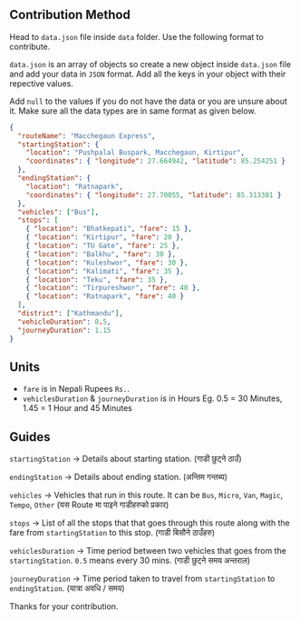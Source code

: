 ## Contribution Method
Head to `data.json` file inside `data` folder. Use the following format to contribute.

`data.json` is an array of objects so create a new object inside `data.json` file and add your data in `JSON` format.
Add all the keys in your object with their repective values. 

Add `null` to the values if you do not have the data or you are unsure about it.
Make sure all the data types are in same format as given below.

```json
{
  "routeName": "Macchegaun Express",
  "startingStation": {
    "location": "Pushpalal Buspark, Macchegaun, Kirtipur",
    "coordinates": { "longitude": 27.664942, "latitude": 85.254251 }
  },
  "endingStation": {
    "location": "Ratnapark",
    "coordinates": { "longitude": 27.70055, "latitude": 85.313381 }
  },
  "vehicles": ["Bus"],
  "stops": [
    { "location": "Bhatkepati", "fare": 15 },
    { "location": "Kirtipur", "fare": 20 },
    { "location": "TU Gate", "fare": 25 },
    { "location": "Balkhu", "fare": 30 },
    { "location": "Kuleshwor", "fare": 30 },
    { "location": "Kalimati", "fare": 35 },
    { "location": "Teku", "fare": 35 },
    { "location": "Tirpureshwor", "fare": 40 },
    { "location": "Ratnapark", "fare": 40 }
  ],
  "district": ["Kathmandu"],
  "vehicleDuration": 0.5,
  "journeyDuration": 1.15
}

```

## Units
- `fare` is in Nepali Rupees `Rs.`.
- `vehiclesDuration` & `journeyDuration` is in Hours Eg. 0.5 = 30 Minutes, 1.45 = 1 Hour and 45 Minutes
## Guides

`startingStation` -> Details about starting station. (गाडी छुट्ने ठाउँ)

`endingStation` -> Details about ending station. (अन्तिम गन्तब्य)

`vehicles` -> Vehicles that run in this route. It can be `Bus`, `Micro`, `Van`, `Magic`, `Tempo`, `Other` (यस Route मा पाइने गाडीहरुको प्रकार)

`stops` -> List of all the stops that that goes through this route along with the fare from `startingStation` to this stop. (गाडी बिसौने ठाउँहरु)

`vehiclesDuration` -> Time period between two vehicles that goes from the `startingStation`. `0.5` means every 30 mins. (गाडी छुट्ने समय अन्तराल)

`journeyDuration` -> Time period taken to travel from `startingStation` to `endingStation`. (यात्रा अवधि / समय)

Thanks for your contribution.